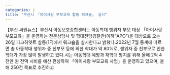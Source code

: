 ```yaml
---
categories: j
title: "부산시 「아이사랑 부모교육 합동 워크숍」 실시"
---
```

【부산 씨원뉴스】부산시 아동보호종합센터는 아동학대 행위자 부모 대상 「아이사랑 부모교육」을 운영하는 전문상담사 및 학대전담경찰관(이하“APO”)을 대상으로 오는 26일 파크하얏트 살롱(1F)에서 워크숍을 실시한다고 밝혔다.2022년 7월 통계에 따르면 총 아동학대 행위자 중 친부모 등에 의한 학대가 약 80%로, 행위자 중 친부모로 인한 학대가 가장 많이 발생하고 있다.시는 아동학대 예방과 재학대 방지를 위해 올해 2억 4천만 원 전액 시비를 예산 편성하여 「아이사랑 부모교육 사업」을 운영하고 있으며, 올해 250건 목표로 추진하고
